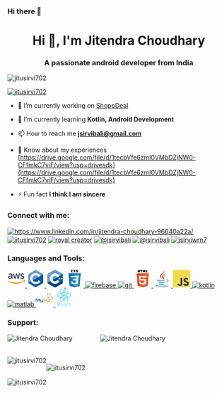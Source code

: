 ### Hi there 👋

<!--
**jitusirvi702/jitusirvi702** is a ✨ _special_ ✨ repository because its `README.md` (this file) appears on your GitHub profile.

Here are some ideas to get you started:

- 🔭 I’m currently working on ...
- 🌱 I’m currently learning ...
- 👯 I’m looking to collaborate on ...
- 🤔 I’m looking for help with ...
- 💬 Ask me about ...
- 📫 How to reach me: ...
- 😄 Pronouns: ...
- ⚡ Fun fact: ...
-->
<h1 align="center">Hi 👋, I'm Jitendra Choudhary</h1>
<h3 align="center">A passionate android developer from India</h3>

<p align="left"> <img src="https://komarev.com/ghpvc/?username=jitusirvi702&label=Profile%20views&color=0e75b6&style=flat" alt="jitusirvi702" /> </p>

<p align="left"> <a href="https://github.com/ryo-ma/github-profile-trophy"><img src="https://github-profile-trophy.vercel.app/?username=jitusirvi702" alt="jitusirvi702" /></a> </p>

- 🔭 I’m currently working on [ShoppDeal](https://shoppdeall.blogspot.com)

- 🌱 I’m currently learning **Kotlin, Android Development**

- 📫 How to reach me **jsirvibali@gmail.com**

- 📄 Know about my experiences [https://drive.google.com/file/d/1tecbVfe6zml0VMbDZjNW0-CFfmkC7viF/view?usp=drivesdk](https://drive.google.com/file/d/1tecbVfe6zml0VMbDZjNW0-CFfmkC7viF/view?usp=drivesdk)

- ⚡ Fun fact **I think I am sincere**

<h3 align="left">Connect with me:</h3>
<p align="left">
<a href="https://www.linkedin.com/in/jitendra-choudhary-96640a22a/" target="blank"><img align="center" src="https://raw.githubusercontent.com/rahuldkjain/github-profile-readme-generator/master/src/images/icons/Social/linked-in-alt.svg" alt="https://www.linkedin.com/in/jitendra-choudhary-96640a22a/" height="30" width="40" /></a>
<a href="https://instagram.com/jitusirvi702" target="blank"><img align="center" src="https://raw.githubusercontent.com/rahuldkjain/github-profile-readme-generator/master/src/images/icons/Social/instagram.svg" alt="jitusirvi702" height="30" width="40" /></a>
<a href="https://www.youtube.com/royalcreator17" target="blank"><img align="center" src="https://raw.githubusercontent.com/rahuldkjain/github-profile-readme-generator/master/src/images/icons/Social/youtube.svg" alt="royal creator" height="30" width="40" /></a>
<a href="https://www.hackerrank.com/profile/jsirvibali" target="blank"><img align="center" src="https://raw.githubusercontent.com/rahuldkjain/github-profile-readme-generator/master/src/images/icons/Social/hackerrank.svg" alt="@jsirvibali" height="30" width="40" /></a>
<a href="https://www.leetcode.com/@jsirvibali" target="blank"><img align="center" src="https://raw.githubusercontent.com/rahuldkjain/github-profile-readme-generator/master/src/images/icons/Social/leet-code.svg" alt="@jsirvibali" height="30" width="40" /></a>
<a href="https://auth.geeksforgeeks.org/user/jsirviwrn7" target="blank"><img align="center" src="https://raw.githubusercontent.com/rahuldkjain/github-profile-readme-generator/master/src/images/icons/Social/geeks-for-geeks.svg" alt="jsirviwrn7" height="30" width="40" /></a>
</p>

<h3 align="left">Languages and Tools:</h3>
<p align="left"> <a href="https://aws.amazon.com" target="_blank" rel="noreferrer"> <img src="https://raw.githubusercontent.com/devicons/devicon/master/icons/amazonwebservices/amazonwebservices-original-wordmark.svg" alt="aws" width="40" height="40"/> </a> <a href="https://www.cprogramming.com/" target="_blank" rel="noreferrer"> <img src="https://raw.githubusercontent.com/devicons/devicon/master/icons/c/c-original.svg" alt="c" width="40" height="40"/> </a> <a href="https://www.w3schools.com/cpp/" target="_blank" rel="noreferrer"> <img src="https://raw.githubusercontent.com/devicons/devicon/master/icons/cplusplus/cplusplus-original.svg" alt="cplusplus" width="40" height="40"/> </a> <a href="https://www.w3schools.com/css/" target="_blank" rel="noreferrer"> <img src="https://raw.githubusercontent.com/devicons/devicon/master/icons/css3/css3-original-wordmark.svg" alt="css3" width="40" height="40"/> </a> <a href="https://firebase.google.com/" target="_blank" rel="noreferrer"> <img src="https://www.vectorlogo.zone/logos/firebase/firebase-icon.svg" alt="firebase" width="40" height="40"/> </a> <a href="https://git-scm.com/" target="_blank" rel="noreferrer"> <img src="https://www.vectorlogo.zone/logos/git-scm/git-scm-icon.svg" alt="git" width="40" height="40"/> </a> <a href="https://www.w3.org/html/" target="_blank" rel="noreferrer"> <img src="https://raw.githubusercontent.com/devicons/devicon/master/icons/html5/html5-original-wordmark.svg" alt="html5" width="40" height="40"/> </a> <a href="https://www.java.com" target="_blank" rel="noreferrer"> <img src="https://raw.githubusercontent.com/devicons/devicon/master/icons/java/java-original.svg" alt="java" width="40" height="40"/> </a> <a href="https://developer.mozilla.org/en-US/docs/Web/JavaScript" target="_blank" rel="noreferrer"> <img src="https://raw.githubusercontent.com/devicons/devicon/master/icons/javascript/javascript-original.svg" alt="javascript" width="40" height="40"/> </a> <a href="https://kotlinlang.org" target="_blank" rel="noreferrer"> <img src="https://www.vectorlogo.zone/logos/kotlinlang/kotlinlang-icon.svg" alt="kotlin" width="40" height="40"/> </a> <a href="https://www.mathworks.com/" target="_blank" rel="noreferrer"> <img src="https://upload.wikimedia.org/wikipedia/commons/2/21/Matlab_Logo.png" alt="matlab" width="40" height="40"/> </a> <a href="https://www.mysql.com/" target="_blank" rel="noreferrer"> <img src="https://raw.githubusercontent.com/devicons/devicon/master/icons/mysql/mysql-original-wordmark.svg" alt="mysql" width="40" height="40"/> </a> <a href="https://reactjs.org/" target="_blank" rel="noreferrer"> <img src="https://raw.githubusercontent.com/devicons/devicon/master/icons/react/react-original-wordmark.svg" alt="react" width="40" height="40"/> </a> </p>

<h3 align="left">Support:</h3>
<p><a href="https://www.buymeacoffee.com/Jitendra Choudhary"> <img align="left" src="https://cdn.buymeacoffee.com/buttons/v2/default-yellow.png" height="50" width="210" alt="Jitendra Choudhary" /></a><a href="https://ko-fi.com/Jitendra Choudhary"> <img align="left" src="https://cdn.ko-fi.com/cdn/kofi3.png?v=3" height="50" width="210" alt="Jitendra Choudhary" /></a></p><br><br>

<p><img align="left" src="https://github-readme-stats.vercel.app/api/top-langs?username=jitusirvi702&show_icons=true&locale=en&layout=compact" alt="jitusirvi702" /></p>

<p>&nbsp;<img align="center" src="https://github-readme-stats.vercel.app/api?username=jitusirvi702&show_icons=true&locale=en" alt="jitusirvi702" /></p>

<p><img align="center" src="https://github-readme-streak-stats.herokuapp.com/?user=jitusirvi702&" alt="jitusirvi702" /></p>
